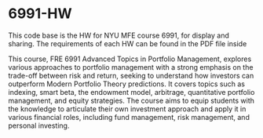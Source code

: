 # 6991-HW

This code base is the HW for NYU MFE course 6991, for display and sharing. The requirements of each HW can be found in the PDF file inside

This course, FRE 6991 Advanced Topics in Portfolio Management, explores various approaches to portfolio management with a strong emphasis on the trade-off between risk and return, seeking to understand how investors can outperform Modern Portfolio Theory predictions. It covers topics such as indexing, smart beta, the endowment model, arbitrage, quantitative portfolio management, and equity strategies. The course aims to equip students with the knowledge to articulate their own investment approach and apply it in various financial roles, including fund management, risk management, and personal investing.
